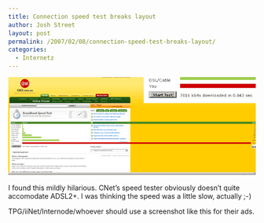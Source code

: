 ```yaml
---
title: Connection speed test breaks layout
author: Josh Street
layout: post
permalink: /2007/02/08/connection-speed-test-breaks-layout/
categories:
  - Internetz
---
```

![Connection speed test breaks layout][1]

I found this mildly hilarious. CNet&#8217;s speed tester obviously doesn&#8217;t quite accomodate ADSL2+. I was thinking the speed was a little slow, actually ;-)

TPG/iiNet/Internode/whoever should use a screenshot like this for their ads.

 [1]: /blog/wp-content/2007/02/speed-test.png